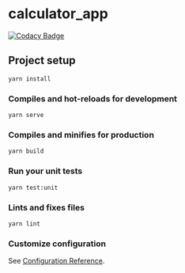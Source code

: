 # calculator_app

[![Codacy Badge](https://api.codacy.com/project/badge/Grade/a21896298dd247bab8c6d59ff74c0add)](https://app.codacy.com/manual/paul-shuvo/electron-vue-calculator?utm_source=github.com&utm_medium=referral&utm_content=paul-shuvo/electron-vue-calculator&utm_campaign=Badge_Grade_Dashboard)

## Project setup
```
yarn install
```

### Compiles and hot-reloads for development
```
yarn serve
```

### Compiles and minifies for production
```
yarn build
```

### Run your unit tests
```
yarn test:unit
```

### Lints and fixes files
```
yarn lint
```

### Customize configuration
See [Configuration Reference](https://cli.vuejs.org/config/).
